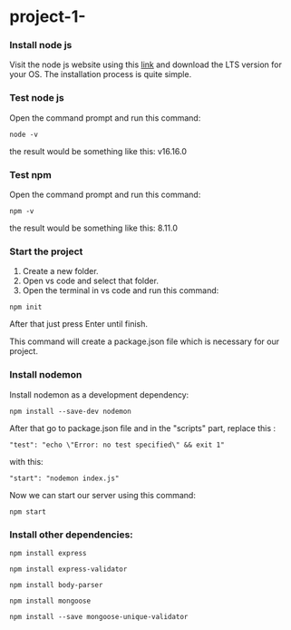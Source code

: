 # project-1-

### Install node js

Visit the node js website using this [link](https://nodejs.org/en/download) and download the LTS version for your OS. The installation process is quite simple.

### Test node js

Open the command prompt and run this command:

```
node -v
```

the result would be something like this: v16.16.0

### Test npm

Open the command prompt and run this command:

```
npm -v
```

the result would be something like this: 8.11.0

### Start the project
1) Create a new folder.
2) Open vs code and select that folder.
3) Open the terminal in vs code and run this command:

```
npm init
```

After that just press Enter until finish.

This command will create a package.json file which is necessary for our project. 

### Install nodemon

Install nodemon as a development dependency:

```
npm install --save-dev nodemon
```

After that go to package.json file and in the "scripts" part, replace this :

```
"test": "echo \"Error: no test specified\" && exit 1"
```

with this:

```
"start": "nodemon index.js"
```

Now we can start our server using this command:

```
npm start
```

### Install other dependencies:

```
npm install express
```

```
npm install express-validator
```

```
npm install body-parser
```

```
npm install mongoose
```

```
npm install --save mongoose-unique-validator
```
